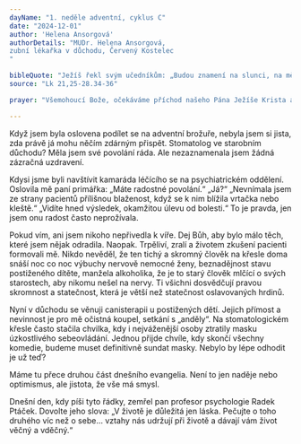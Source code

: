 ```yaml
---
dayName: "1. neděle adventní, cyklus C"
date: "2024-12-01"
author: 'Helena Ansorgová'
authorDetails: "MUDr. Helena Ansorgová,
zubní lékařka v důchodu, Červený Kostelec
"

bibleQuote: "Ježíš řekl svým učedníkům: „Budou znamení na slunci, na měsíci i na hvězdách, na zemi úzkost národů, bezradných nad hukotem a příbojem moře; lidé budou zmírat strachem a očekáváním toho, co přijde na (celý) svět, neboť hvězdný svět se zachvěje. A tehdy (lidé) uvidí Syna člověka přicházet v oblaku s velikou mocí a slávou. Až to začne, vzpřimte se a zdvihněte hlavu, protože se blíží vaše vykoupení. Dejte si pozor, aby vaše srdce nebyla zatížena nestřídmostí, opilstvím a pozemskými starostmi, aby vás den (soudu) nezastihl znenadání; přijde totiž jako léčka na všechny, kdo přebývají na celé zemi. Proto bděte a modlete se v každé době, abyste mohli všemu tomu, co se má stát, uniknout a obstát před Synem člověka.“"
source: "Lk 21,25-28.34-36"

prayer: "Všemohoucí Bože, očekáváme příchod našeho Pána Ježíše Krista a prosíme Tě: posiluj naši vůli, ať konáme spravedlivé skutky a připravujeme se na setkání s ním, abychom v den soudu stáli po jeho pravici a vešli do nebeského království. Neboť on s tebou v jednotě Ducha Svatého žije a kraluje po všechny věky věků. Amen."

---
```


Když jsem byla oslovena podílet se na adventní brožuře, nebyla jsem si jista, zda právě já mohu něčím zdárným přispět. Stomatolog ve starobním důchodu? Měla jsem své povolání ráda. Ale nezaznamenala jsem žádná zázračná uzdravení.

Kdysi jsme byli navštívit kamaráda léčícího se na psychiatrickém oddělení. Oslovila mě paní primářka: „Máte radostné povolání.“ „Já?“
„Nevnímala jsem ze strany pacientů přílišnou blaženost, když se k nim blížila vrtačka nebo kleště.“ „Vidíte hned výsledek, okamžitou úlevu od bolesti.“ To je pravda, jen jsem onu radost často neprožívala.

Pokud vím, ani jsem nikoho nepřivedla k víře. Dej Bůh, aby bylo málo těch, které jsem nějak odradila. Naopak. Trpěliví, zralí a životem zkušení pacienti formovali mě. Nikdo nevěděl, že ten tichý a skromný člověk na křesle doma snáší noc co noc výbuchy nervově nemocné ženy, beznadějnost stavu postiženého dítěte, manžela alkoholika, že je to starý člověk mlčící o svých starostech, aby nikomu nešel na nervy. Ti všichni dosvědčují pravou skromnost a statečnost, která je větší než statečnost oslavovaných hrdinů.

Nyní v důchodu se věnuji canisterapii u postižených dětí. Jejich přímost a nevinnost je pro mě očistná koupel, setkání s „anděly“. Na stomatologickém křesle často stačila chvilka, kdy i nejváženější osoby ztratily masku úzkostlivého sebeovládání. Jednou přijde chvíle, kdy skončí všechny komedie, budeme muset definitivně sundat masky. Nebylo by lépe odhodit je už teď?

Máme tu přece druhou část dnešního evangelia. Není to jen naděje nebo optimismus, ale jistota, že vše má smysl.

Dnešní den, kdy píši tyto řádky, zemřel pan profesor psychologie Radek Ptáček. Dovolte jeho slova: „V životě je důležitá jen láska. Pečujte o toho druhého víc než o sebe… vztahy nás udržují při životě a dávají vám život věčný a vděčný.“